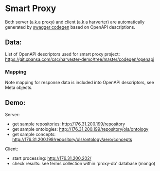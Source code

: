 # Smart Proxy

Both server (a.k.a [proxy](https://git.xpansa.com/csc/harvester-demo/tree/master/proxy-server)) and client (a.k.a [harverter](https://git.xpansa.com/csc/harvester-demo/tree/master/proxy-client)) are automatically generated by [swagger codegen](https://editor.swagger.io/) based on OpenAPI descriptions.

## Data:

List of OpenAPI descriptors used for smart proxy project: https://git.xpansa.com/csc/harvester-demo/tree/master/codegen/openapi

### Mapping

Note mapping for response data is included into OpenAPI descriptors, see Meta objects.

## Demo:

Server:
- get sample repositories: http://176.31.200.199/repository
- get sample ontologies: http://176.31.200.199/repository/ols/ontology
- get sample concepts: http://176.31.200.199/repository/ols/ontology/aero/concepts

Client:
- start processing: http://176.31.200.202/
- check results: see terms collection within 'proxy-db' database (mongo)

